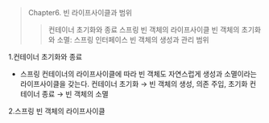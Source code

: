 >Chapter6. 빈 라이프사이클과 범위
>> 컨테이너 초기화와 종료
>> 스프링 빈 객체의 라이프사이클
>> 빈 객체의 초기화와 소멸: 스프링 인터페이스
>>빈 객체의 생성과 관리 범위


1.컨테이너 초기화와 종료
 - 스프링 컨테이너의 라이프사이클에 따라 빈 객체도 자연스럽게 생성과 소멸이라는 라이프사이클을 갖는다. 
 컨테이너 초기화 → 빈 객체의 생성, 의존 주입, 초기화 
 컨테이너 종료 → 빈 객체의 소멸 

2.스프링 빈 객체의 라이프사이클 
